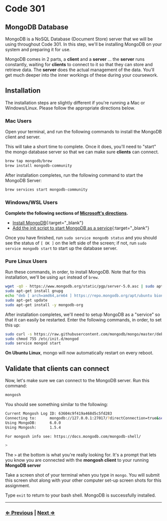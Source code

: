 # Code 301

## MongoDB Database

MongoDB is a NoSQL Database (Document Store) server that we will be using throughout Code 301. In this step, we'll be installing MongoDB on your system and preparing it for use.

MongoDB comes in 2 parts, a **client** and a **server** ... the **server** runs constantly, waiting for **clients** to connect to it so that they can store and retrieve data. The **server** does the actual management of the data. You'll get much deeper into the inner workings of these during your coursework.

## Installation

The installation steps are slightly different if you're running a Mac or Windows/Linux. Please follow the appropriate directions below.

### Mac Users

Open your terminal, and run the following commands to install the MongoDB client and server.

This will take a short time to complete. Once it does, you'll need to "start" the mongo database server so that we can make sure **clients** can connect.

```bash
brew tap mongodb/brew
brew install mongodb-community
```

After installation completes, run the following command to start the MongoDB Server:

```bash
brew services start mongodb-community
```

### Windows/WSL Users

**Complete the following sections of [Microsoft's directions](https://docs.microsoft.com/en-us/windows/wsl/tutorials/wsl-database#install-mongodb{:target="_blank"}).**

- [Install MongoDB](https://docs.microsoft.com/en-us/windows/wsl/tutorials/wsl-database#install-mongodb){:target="_blank"}
- [Add the init script to start MongoDB as a service](https://docs.microsoft.com/en-us/windows/wsl/tutorials/wsl-database#add-the-init-script-to-start-mongodb-as-a-service){:target="_blank"}

Once you have finished, run `sudo service mongodb status` and you should see the status of `[ OK ]` on the left side of the screen; if not, run `sudo service mongodb start` to start up the database server.

### Pure Linux Users

Run these commands, in order, to install MongoDB. Note that for this installation, we'll be using `apt` instead of `brew`.

```bash
wget -qO - https://www.mongodb.org/static/pgp/server-5.0.asc | sudo apt-key add -
sudo apt-get install gnupg
echo "deb [ arch=amd64,arm64 ] https://repo.mongodb.org/apt/ubuntu bionic/mongodb-org/5.0 multiverse" | sudo tee /etc/apt/sources.list.d/mongodb-org-5.0.list
sudo apt-get update
sudo apt-get install -y mongodb-org
```

After installation completes, we'll need to setup MongoDB as a "service" so that it can easily be restarted.  Enter the following commands, in order, to set this up:

```bash
sudo curl -s https://raw.githubusercontent.com/mongodb/mongo/master/debian/init.d -o /etc/init.d/mongod
sudo chmod 755 /etc/init.d/mongod
sudo service mongod start
```

**On Ubuntu Linux**, mongo will now automatically restart on every reboot.

## Validate that clients can connect

Now, let's make sure we can connect to the MongoDB server. Run this command:

```bash
mongosh
```

You should see something similar to the following:

```bash
Current Mongosh Log ID:	63604c9f419a468d5c5fd283
Connecting to:		mongodb://127.0.0.1:27017/?directConnection=true&serverSelectionTimeoutMS=2000&appName=mongosh+1.5.4
Using MongoDB:		6.0.0
Using Mongosh:		1.5.4

For mongosh info see: https://docs.mongodb.com/mongodb-shell/

>
```

The `>` at the bottom is what you're really looking for. It's a prompt that lets you know you are connected with the **mongosh client** to your running **MongoDB server**

Take a screen shot of your terminal when you type in `mongo`. You will submit this screen shot along with your other computer set-up screen shots for this assignment.

Type `exit` to return to your bash shell. MongoDB is successfully installed.

---

### [⇐ Previous](./1-heroku) | [Next ⇒](./3-code-challenges)
